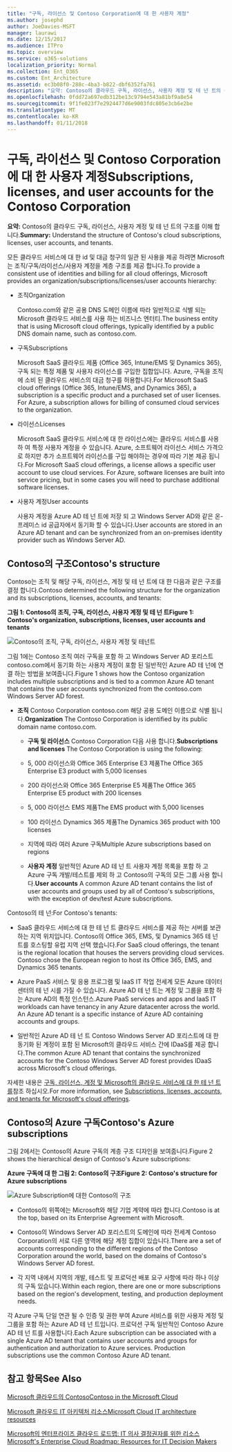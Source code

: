 ```yaml
---
title: "구독, 라이선스 및 Contoso Corporation에 대 한 사용자 계정"
ms.author: josephd
author: JoeDavies-MSFT
manager: laurawi
ms.date: 12/15/2017
ms.audience: ITPro
ms.topic: overview
ms.service: o365-solutions
localization_priority: Normal
ms.collection: Ent_O365
ms.custom: Ent_Architecture
ms.assetid: ec3b08f0-288c-4ba3-b822-dbf6352fa761
description: "요약: Contoso의 클라우드 구독, 라이선스, 사용자 계정 및 테 넌 트의 구조를 이해 합니다."
ms.openlocfilehash: 0fdd72a697edb312be13c9794e543a81bf9a8e54
ms.sourcegitcommit: 9f1fe023f7e2924477d6e9003fdc805e3cb6e2be
ms.translationtype: MT
ms.contentlocale: ko-KR
ms.lasthandoff: 01/11/2018
---
```

# <a name="subscriptions-licenses-and-user-accounts-for-the-contoso-corporation"></a><span data-ttu-id="6ea8c-103">구독, 라이선스 및 Contoso Corporation에 대 한 사용자 계정</span><span class="sxs-lookup"><span data-stu-id="6ea8c-103">Subscriptions, licenses, and user accounts for the Contoso Corporation</span></span>

 <span data-ttu-id="6ea8c-104">**요약:** Contoso의 클라우드 구독, 라이선스, 사용자 계정 및 테 넌 트의 구조를 이해 합니다.</span><span class="sxs-lookup"><span data-stu-id="6ea8c-104">**Summary:** Understand the structure of Contoso's cloud subscriptions, licenses, user accounts, and tenants.</span></span>
  
<span data-ttu-id="6ea8c-105">모든 클라우드 서비스에 대 한 id 및 대금 청구의 일관 된 사용을 제공 하려면 Microsoft는 조직/구독/라이선스/사용자 계정을 계층 구조를 제공 합니다.</span><span class="sxs-lookup"><span data-stu-id="6ea8c-105">To provide a consistent use of identities and billing for all cloud offerings, Microsoft provides an organization/subscriptions/licenses/user accounts hierarchy:</span></span>
  
- <span data-ttu-id="6ea8c-106">조직</span><span class="sxs-lookup"><span data-stu-id="6ea8c-106">Organization</span></span>
    
    <span data-ttu-id="6ea8c-107">Contoso.com와 같은 공용 DNS 도메인 이름에 따라 일반적으로 식별 되는 Microsoft 클라우드 서비스를 사용 하는 비즈니스 엔터티.</span><span class="sxs-lookup"><span data-stu-id="6ea8c-107">The business entity that is using Microsoft cloud offerings, typically identified by a public DNS domain name, such as contoso.com.</span></span>
    
- <span data-ttu-id="6ea8c-108">구독</span><span class="sxs-lookup"><span data-stu-id="6ea8c-108">Subscriptions</span></span>
    
    <span data-ttu-id="6ea8c-p101">Microsoft SaaS 클라우드 제품 (Office 365, Intune/EMS 및 Dynamics 365), 구독 되는 특정 제품 및 사용자 라이선스를 구입한 집합입니다. Azure, 구독을 조직에 소비 된 클라우드 서비스의 대금 청구를 허용합니다.</span><span class="sxs-lookup"><span data-stu-id="6ea8c-p101">For Microsoft SaaS cloud offerings (Office 365, Intune/EMS, and Dynamics 365), a subscription is a specific product and a purchased set of user licenses. For Azure, a subscription allows for billing of consumed cloud services to the organization.</span></span>
    
- <span data-ttu-id="6ea8c-111">라이선스</span><span class="sxs-lookup"><span data-stu-id="6ea8c-111">Licenses</span></span>
    
    <span data-ttu-id="6ea8c-p102">Microsoft SaaS 클라우드 서비스에 대 한 라이선스에는 클라우드 서비스를 사용 하 여 특정 사용자 계정을 수 있습니다. Azure, 소프트웨어 라이선스 서비스 가격으로 하지만 추가 소프트웨어 라이선스를 구입 해야하는 경우에 따라 기본 제공 됩니다.</span><span class="sxs-lookup"><span data-stu-id="6ea8c-p102">For Microsoft SaaS cloud offerings, a license allows a specific user account to use cloud services. For Azure, software licenses are built into service pricing, but in some cases you will need to purchase additional software licenses.</span></span>
    
- <span data-ttu-id="6ea8c-114">사용자 계정</span><span class="sxs-lookup"><span data-stu-id="6ea8c-114">User accounts</span></span>
    
    <span data-ttu-id="6ea8c-115">사용자 계정을 Azure AD 테 넌 트에 저장 되 고 Windows Server AD와 같은 온-프레미스 id 공급자에서 동기화 할 수 있습니다.</span><span class="sxs-lookup"><span data-stu-id="6ea8c-115">User accounts are stored in an Azure AD tenant and can be synchronized from an on-premises identity provider such as Windows Server AD.</span></span>
    
## <a name="contosos-structure"></a><span data-ttu-id="6ea8c-116">Contoso의 구조</span><span class="sxs-lookup"><span data-stu-id="6ea8c-116">Contoso's structure</span></span>

<span data-ttu-id="6ea8c-117">Contoso는 조직 및 해당 구독, 라이선스, 계정 및 테 넌 트에 대 한 다음과 같은 구조를 결정 합니다.</span><span class="sxs-lookup"><span data-stu-id="6ea8c-117">Contoso determined the following structure for the organization and its subscriptions, licenses, accounts, and tenants:</span></span>
  
<span data-ttu-id="6ea8c-118">**그림 1: Contoso의 조직, 구독, 라이선스, 사용자 계정 및 테 넌 트**</span><span class="sxs-lookup"><span data-stu-id="6ea8c-118">**Figure 1: Contoso's organization, subscriptions, licenses, user accounts and tenants**</span></span>

![Contoso의 조직, 구독, 라이선스, 사용자 계정 및 테넌트](images/Contoso_Poster/Subscriptions.png)
  
<span data-ttu-id="6ea8c-120">그림 1에는 Contoso 조직 여러 구독을 포함 하 고 Windows Server AD 포리스트 contoso.com에서 동기화 하는 사용자 계정이 포함 된 일반적인 Azure AD 테 넌에 연결 하는 방법을 보여줍니다.</span><span class="sxs-lookup"><span data-stu-id="6ea8c-120">Figure 1 shows how the Contoso organization includes multiple subscriptions and is tied to a common Azure AD tenant that contains the user accounts synchronized from the contoso.com Windows Server AD forest.</span></span>
  
- <span data-ttu-id="6ea8c-121">**조직** Contoso Corporation contoso.com 해당 공용 도메인 이름으로 식별 됩니다.</span><span class="sxs-lookup"><span data-stu-id="6ea8c-121">**Organization** The Contoso Corporation is identified by its public domain name contoso.com.</span></span>
    
  - <span data-ttu-id="6ea8c-122">**구독 및 라이선스** Contoso Corporation 다음 사용 합니다.</span><span class="sxs-lookup"><span data-stu-id="6ea8c-122">**Subscriptions and licenses** The Contoso Corporation is using the following:</span></span>
    
  - <span data-ttu-id="6ea8c-123">5, 000 라이선스와 Office 365 Enterprise E3 제품</span><span class="sxs-lookup"><span data-stu-id="6ea8c-123">The Office 365 Enterprise E3 product with 5,000 licenses</span></span>
    
  - <span data-ttu-id="6ea8c-124">200 라이선스와 Office 365 Enterprise E5 제품</span><span class="sxs-lookup"><span data-stu-id="6ea8c-124">The Office 365 Enterprise E5 product with 200 licenses</span></span>
    
  - <span data-ttu-id="6ea8c-125">5, 000 라이선스 EMS 제품</span><span class="sxs-lookup"><span data-stu-id="6ea8c-125">The EMS product with 5,000 licenses</span></span>
    
  - <span data-ttu-id="6ea8c-126">100 라이선스 Dynamics 365 제품</span><span class="sxs-lookup"><span data-stu-id="6ea8c-126">The Dynamics 365 product with 100 licenses</span></span>
    
  - <span data-ttu-id="6ea8c-127">지역에 따라 여러 Azure 구독</span><span class="sxs-lookup"><span data-stu-id="6ea8c-127">Multiple Azure subscriptions based on regions</span></span>
    
  - <span data-ttu-id="6ea8c-128">**사용자 계정** 일반적인 Azure AD 테 넌 트 사용자 계정 목록을 포함 하 고 Azure 구독 개발/테스트를 제외 하 고 Contoso의 구독의 모든 그룹 사용 합니다.</span><span class="sxs-lookup"><span data-stu-id="6ea8c-128">**User accounts** A common Azure AD tenant contains the list of user accounts and groups used by all of Contoso's subscriptions, with the exception of dev/test Azure subscriptions.</span></span>
    
<span data-ttu-id="6ea8c-129">Contoso의 테 넌:</span><span class="sxs-lookup"><span data-stu-id="6ea8c-129">For Contoso's tenants:</span></span>
  
- <span data-ttu-id="6ea8c-p103">SaaS 클라우드 서비스에 대 한 테 넌 트 클라우드 서비스를 제공 하는 서버를 보관 하는 지역 위치입니다. Contoso의 Office 365, EMS, 및 Dynamics 365 테 넌 트를 호스팅할 유럽 지역 선택 했습니다.</span><span class="sxs-lookup"><span data-stu-id="6ea8c-p103">For SaaS cloud offerings, the tenant is the regional location that houses the servers providing cloud services. Contoso chose the European region to host its Office 365, EMS, and Dynamics 365 tenants.</span></span> 
    
- <span data-ttu-id="6ea8c-p104">Azure PaaS 서비스 및 응용 프로그램 및 IaaS IT 작업 전세계 모든 Azure 데이터 센터의 테 넌 시를 가질 수 있습니다. Azure AD 테 넌 트는 계정 및 그룹을 포함 하는 Azure AD의 특정 인스턴스.</span><span class="sxs-lookup"><span data-stu-id="6ea8c-p104">Azure PaaS services and apps and IaaS IT workloads can have tenancy in any Azure datacenter across the world. An Azure AD tenant is a specific instance of Azure AD containing accounts and groups.</span></span>
    
- <span data-ttu-id="6ea8c-134">일반적인 Azure AD 테 넌 트 Contoso Windows Server AD 포리스트에 대 한 동기화 된 계정이 포함 된 Microsoft의 클라우드 서비스 간에 IDaaS를 제공 합니다.</span><span class="sxs-lookup"><span data-stu-id="6ea8c-134">The common Azure AD tenant that contains the synchronized accounts for the Contoso Windows Server AD forest provides IDaaS across Microsoft's cloud offerings.</span></span>
    
<span data-ttu-id="6ea8c-135">자세한 내용은 [구독, 라이선스, 계정 및 Microsoft의 클라우드 서비스에 대 한 테 넌 트를](subscriptions-licenses-accounts-and-tenants-for-microsoft-cloud-offerings.md)참조 하십시오.</span><span class="sxs-lookup"><span data-stu-id="6ea8c-135">For more information, see [Subscriptions, licenses, accounts, and tenants for Microsoft's cloud offerings](subscriptions-licenses-accounts-and-tenants-for-microsoft-cloud-offerings.md).</span></span>
  
## <a name="contosos-azure-subscriptions"></a><span data-ttu-id="6ea8c-136">Contoso의 Azure 구독</span><span class="sxs-lookup"><span data-stu-id="6ea8c-136">Contoso's Azure subscriptions</span></span>

<span data-ttu-id="6ea8c-137">그림 2에서는 Contoso의 Azure 구독의 계층 구조 디자인을 보여줍니다.</span><span class="sxs-lookup"><span data-stu-id="6ea8c-137">Figure 2 shows the hierarchical design of Contoso's Azure subscriptions:</span></span>
  
<span data-ttu-id="6ea8c-138">**Azure 구독에 대 한 그림 2: Contoso의 구조**</span><span class="sxs-lookup"><span data-stu-id="6ea8c-138">**Figure 2: Contoso's structure for Azure subscriptions**</span></span>

![Azure Subscription에 대한 Contoso의 구조](images/Contoso_Poster/Subscriptions_Nested.png)
  
- <span data-ttu-id="6ea8c-140">Contoso의 위쪽에는 Microsoft와 해당 기업 계약에 따라 합니다.</span><span class="sxs-lookup"><span data-stu-id="6ea8c-140">Contoso is at the top, based on its Enterprise Agreement with Microsoft.</span></span>
    
- <span data-ttu-id="6ea8c-141">Contoso의 Windows Server AD 포리스트의 도메인에 따라 전세계 Contoso Corporation의 서로 다른 영역에 해당 계정 집합이 있습니다.</span><span class="sxs-lookup"><span data-stu-id="6ea8c-141">There are a set of accounts corresponding to the different regions of the Contoso Corporation around the world, based on the domains of Contoso's Windows Server AD forest.</span></span>
    
- <span data-ttu-id="6ea8c-142">각 지역 내에서 지역의 개발, 테스트 및 프로덕션 배포 요구 사항에 따라 하나 이상의 구독 있습니다.</span><span class="sxs-lookup"><span data-stu-id="6ea8c-142">Within each region, there are one or more subscriptions based on the region's development, testing, and production deployment needs.</span></span>
    
<span data-ttu-id="6ea8c-p105">각 Azure 구독 단일 연관 될 수 인증 및 권한 부여 Azure 서비스를 위한 사용자 계정 및 그룹을 포함 하는 Azure AD 테 넌 트입니다. 프로덕션 구독 일반적인 Contoso Azure AD 테 넌 트를 사용합니다.</span><span class="sxs-lookup"><span data-stu-id="6ea8c-p105">Each Azure subscription can be associated with a single Azure AD tenant that contains user accounts and groups for authentication and authorization to Azure services. Production subscriptions use the common Contoso Azure AD tenant.</span></span>
  
## <a name="see-also"></a><span data-ttu-id="6ea8c-145">참고 항목</span><span class="sxs-lookup"><span data-stu-id="6ea8c-145">See Also</span></span>

[<span data-ttu-id="6ea8c-146">Microsoft 클라우드의 Contoso</span><span class="sxs-lookup"><span data-stu-id="6ea8c-146">Contoso in the Microsoft Cloud</span></span>](contoso-in-the-microsoft-cloud.md)
  
[<span data-ttu-id="6ea8c-147">Microsoft 클라우드 IT 아키텍처 리소스</span><span class="sxs-lookup"><span data-stu-id="6ea8c-147">Microsoft Cloud IT architecture resources</span></span>](microsoft-cloud-it-architecture-resources.md)

[<span data-ttu-id="6ea8c-148">Microsoft의 엔터프라이즈 클라우드 로드맵: IT 의사 결정권자를 위한 리소스</span><span class="sxs-lookup"><span data-stu-id="6ea8c-148">Microsoft's Enterprise Cloud Roadmap: Resources for IT Decision Makers</span></span>](https://sway.com/FJ2xsyWtkJc2taRD)




